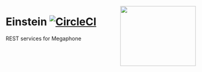 <a href='https://github.com/megaphonesm/einstein'><img src='https://cdn.dribbble.com/users/35310/screenshots/3073557/albert-einstein_1x.png' align='right' width='200' height='160' /></a>

# Einstein [![CircleCI](https://circleci.com/gh/megaphonesm/einstein/tree/master.svg?style=shield&circle-token=08d741d0a59a7704053acdfd6be5fdb6591784c5)](https://circleci.com/gh/megaphonesm/einstein/tree/master)

REST services for Megaphone
